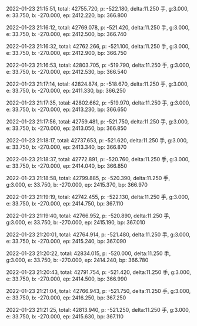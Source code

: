 2022-01-23 21:15:51, total: 42755.720, p: -522.180, delta:11.250 手, g:3.000, e: 33.750, b: -270.000, ep: 2412.220, bp: 366.800

2022-01-23 21:16:12, total: 42769.078, p: -521.420, delta:11.250 手, g:3.000, e: 33.750, b: -270.000, ep: 2412.500, bp: 366.740

2022-01-23 21:16:32, total: 42762.266, p: -521.100, delta:11.250 手, g:3.000, e: 33.750, b: -270.000, ep: 2412.900, bp: 366.750

2022-01-23 21:16:53, total: 42803.705, p: -519.790, delta:11.250 手, g:3.000, e: 33.750, b: -270.000, ep: 2412.530, bp: 366.540

2022-01-23 21:17:14, total: 42824.874, p: -518.670, delta:11.250 手, g:3.000, e: 33.750, b: -270.000, ep: 2411.330, bp: 366.250

2022-01-23 21:17:35, total: 42802.662, p: -519.970, delta:11.250 手, g:3.000, e: 33.750, b: -270.000, ep: 2413.230, bp: 366.650

2022-01-23 21:17:56, total: 42759.481, p: -521.750, delta:11.250 手, g:3.000, e: 33.750, b: -270.000, ep: 2413.050, bp: 366.850

2022-01-23 21:18:17, total: 42737.653, p: -521.620, delta:11.250 手, g:3.000, e: 33.750, b: -270.000, ep: 2413.340, bp: 366.870

2022-01-23 21:18:37, total: 42772.891, p: -520.760, delta:11.250 手, g:3.000, e: 33.750, b: -270.000, ep: 2414.040, bp: 366.850

2022-01-23 21:18:58, total: 42799.885, p: -520.390, delta:11.250 手, g:3.000, e: 33.750, b: -270.000, ep: 2415.370, bp: 366.970

2022-01-23 21:19:19, total: 42742.455, p: -522.130, delta:11.250 手, g:3.000, e: 33.750, b: -270.000, ep: 2414.750, bp: 367.110

2022-01-23 21:19:40, total: 42766.952, p: -520.890, delta:11.250 手, g:3.000, e: 33.750, b: -270.000, ep: 2415.190, bp: 367.010

2022-01-23 21:20:01, total: 42764.914, p: -521.480, delta:11.250 手, g:3.000, e: 33.750, b: -270.000, ep: 2415.240, bp: 367.090

2022-01-23 21:20:22, total: 42834.015, p: -520.000, delta:11.250 手, g:3.000, e: 33.750, b: -270.000, ep: 2414.240, bp: 366.780

2022-01-23 21:20:43, total: 42791.754, p: -521.420, delta:11.250 手, g:3.000, e: 33.750, b: -270.000, ep: 2414.500, bp: 366.990

2022-01-23 21:21:04, total: 42766.943, p: -521.750, delta:11.250 手, g:3.000, e: 33.750, b: -270.000, ep: 2416.250, bp: 367.250

2022-01-23 21:21:25, total: 42813.940, p: -521.250, delta:11.250 手, g:3.000, e: 33.750, b: -270.000, ep: 2415.630, bp: 367.110